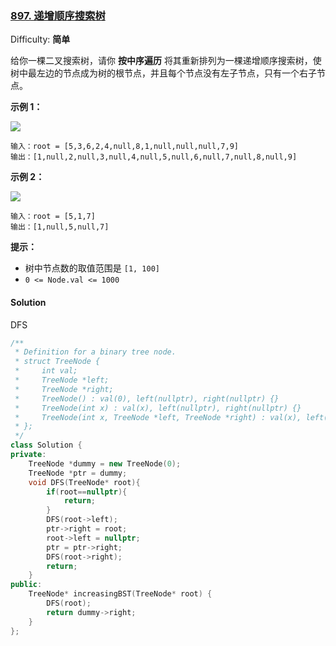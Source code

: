 ### [897\. 递增顺序搜索树](https://leetcode-cn.com/problems/increasing-order-search-tree/)

Difficulty: **简单**


给你一棵二叉搜索树，请你 **按中序遍历** 将其重新排列为一棵递增顺序搜索树，使树中最左边的节点成为树的根节点，并且每个节点没有左子节点，只有一个右子节点。

**示例 1：**

![](https://assets.leetcode.com/uploads/2020/11/17/ex1.jpg)

```
输入：root = [5,3,6,2,4,null,8,1,null,null,null,7,9]
输出：[1,null,2,null,3,null,4,null,5,null,6,null,7,null,8,null,9]
```

**示例 2：**

![](https://assets.leetcode.com/uploads/2020/11/17/ex2.jpg)

```
输入：root = [5,1,7]
输出：[1,null,5,null,7]
```

**提示：**

*   树中节点数的取值范围是 `[1, 100]`
*   `0 <= Node.val <= 1000`


#### Solution

DFS

```cpp
​/**
 * Definition for a binary tree node.
 * struct TreeNode {
 *     int val;
 *     TreeNode *left;
 *     TreeNode *right;
 *     TreeNode() : val(0), left(nullptr), right(nullptr) {}
 *     TreeNode(int x) : val(x), left(nullptr), right(nullptr) {}
 *     TreeNode(int x, TreeNode *left, TreeNode *right) : val(x), left(left), right(right) {}
 * };
 */
class Solution {
private:
    TreeNode *dummy = new TreeNode(0);
    TreeNode *ptr = dummy;
    void DFS(TreeNode* root){
        if(root==nullptr){
            return;
        }
        DFS(root->left);
        ptr->right = root;
        root->left = nullptr;
        ptr = ptr->right;
        DFS(root->right);
        return;
    }
public:
    TreeNode* increasingBST(TreeNode* root) {
        DFS(root);
        return dummy->right;
    }
};
```